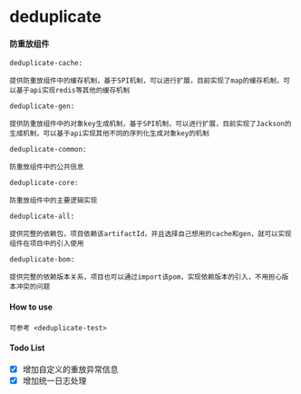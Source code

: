 # deduplicate
#### 防重放组件

`deduplicate-cache: `

    提供防重放组件中的缓存机制，基于SPI机制，可以进行扩展，目前实现了map的缓存机制，可以基于api实现redis等其他的缓存机制

`deduplicate-gen: `

    提供防重放组件中的对象key生成机制，基于SPI机制，可以进行扩展，目前实现了Jackson的生成机制，可以基于api实现其他不同的序列化生成对象key的机制

`deduplicate-common: `

    防重放组件中的公共信息

`deduplicate-core: `

    防重放组件中的主要逻辑实现

`deduplicate-all: `

    提供完整的依赖包，项目依赖该artifactId，并且选择自己想用的cache和gen，就可以实现组件在项目中的引入使用

`deduplicate-bom: `

    提供完整的依赖版本关系，项目也可以通过import该pom，实现依赖版本的引入，不用担心版本冲突的问题

#### How to use
`可参考 <deduplicate-test>`

#### Todo List
- [X] 增加自定义的重放异常信息
- [X] 增加统一日志处理